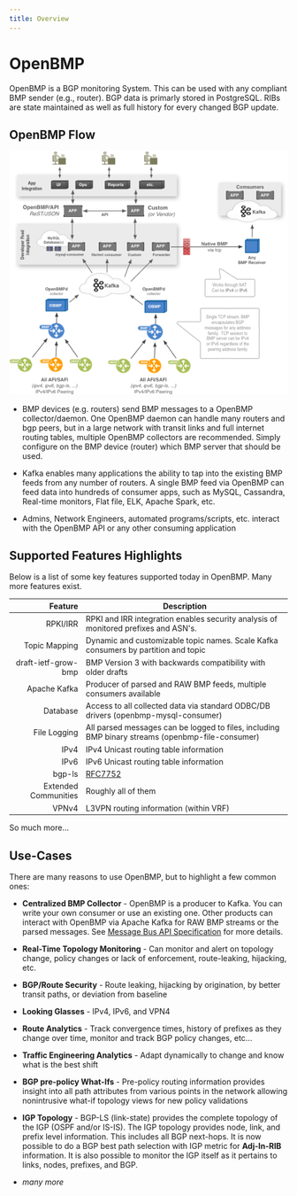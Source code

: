 ```yaml
---
title: Overview
---
```

# OpenBMP

OpenBMP is a BGP monitoring System.  This can be used with any compliant BMP sender (e.g., router). BGP
data is primarly stored in PostgreSQL. RIBs are state maintained as well as full history for every
changed BGP update. 

OpenBMP Flow
------------

![OpenBMP High Level Flow](images/openbmp-flow.png "OpenBMP High Level Flow")

* BMP devices (e.g. routers) send BMP messages to a OpenBMP collector/daemon.   One OpenBMP daemon can handle many
  routers and bgp peers, but in a large network with transit links and full internet routing tables, multiple OpenBMP
  collectors are recommended.   Simply configure on the BMP device (router) which BMP server that should be used.

* Kafka enables many applications the ability to tap into the existing BMP feeds from any number of routers.
  A single BMP feed via OpenBMP can feed data into hundreds of consumer apps, such as MySQL, Cassandra,
  Real-time monitors, Flat file, ELK, Apache Spark, etc.

* Admins, Network Engineers, automated programs/scripts, etc. interact with the OpenBMP API or
  any other consuming application

Supported Features Highlights
-----------------------------
Below is a list of some key features supported today in OpenBMP.  Many more features exist.

Feature | Description
-------: | -----------
RPKI/IRR | RPKI and IRR integration enables security analysis of monitored prefixes and ASN's.
Topic Mapping | Dynamic and customizable topic names. Scale Kafka consumers by partition and topic
draft-ietf-grow-bmp | BMP Version 3 with backwards compatibility with older drafts
Apache Kafka | Producer of parsed and RAW BMP feeds, multiple consumers available
Database | Access to all collected data via standard ODBC/DB drivers (openbmp-mysql-consumer)
File Logging | All parsed messages can be logged to files, including BMP binary streams (openbmp-file-consumer)
IPv4 | IPv4 Unicast routing table information
IPv6 | IPv6 Unicast routing table information
bgp-ls| [RFC7752](https://tools.ietf.org/html/rfc7752)
Extended Communities | Roughly all of them
VPNv4 | L3VPN routing information (within VRF)

So much more...


Use-Cases
---------
There are many reasons to use OpenBMP, but to highlight a few common ones:

* **Centralized BMP Collector** - OpenBMP is a producer to Kafka.  You can write your own consumer
  or use an existing one.  Other products can interact with OpenBMP via Apache Kafka for RAW
  BMP streams or the parsed messages.   See [Message Bus API Specification](api/kafka_message_schema.md) for more details.

* **Real-Time Topology Monitoring** - Can monitor and alert on topology change, policy changes or lack of enforcement, route-leaking, hijacking, etc.

* **BGP/Route Security** - Route leaking, hijacking by origination, by better transit paths, or deviation from baseline

* **Looking Glasses**  - IPv4, IPv6, and VPN4

* **Route Analytics** - Track convergence times, history of prefixes as they change over time, monitor and track BGP policy changes, etc...

* **Traffic Engineering Analytics**  - Adapt dynamically to change and know what is the best shift

* **BGP pre-policy What-Ifs** - Pre-policy routing information provides insight into all path attributes from various points in the network allowing nonintrusive what-if topology views for new policy validations

* **IGP Topology** - BGP-LS (link-state) provides the complete topology of the IGP (OSPF and/or IS-IS).  The IGP topology provides node, link, and prefix level information.  This includes all BGP next-hops.   It is now possible to do a BGP best path selection with IGP metric for **Adj-In-RIB** information.  It is also possible to monitor the IGP itself as it pertains to links, nodes, prefixes, and BGP.

* *many more*


